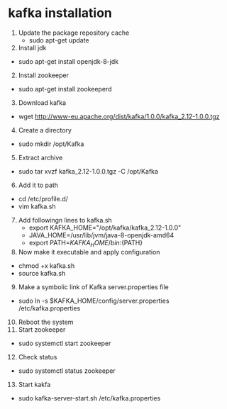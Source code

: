 # kafka installation
1) Update the package repository cache
   - sudo apt-get update
1) Install jdk
  - sudo apt-get install openjdk-8-jdk
2) Install zookeeper
  - sudo apt-get install zookeeperd 
3) Download kafka
  - wget http://www-eu.apache.org/dist/kafka/1.0.0/kafka_2.12-1.0.0.tgz
4) Create a directory 
  - sudo mkdir /opt/Kafka
5) Extract archive
  - sudo tar xvzf kafka_2.12-1.0.0.tgz -C /opt/Kafka
6) Add it to path
  - cd /etc/profile.d/
  - vim kafka.sh
7) Add followingn lines to kafka.sh 
   - export KAFKA_HOME="/opt/kafka/kafka_2.12-1.0.0"
   - JAVA_HOME=/usr/lib/jvm/java-8-openjdk-amd64
   - export PATH=${KAFKA_HOME}/bin:${PATH}
8) Now make it executable and apply configuration
  - chmod +x kafka.sh
  - source kafka.sh
9) Make a symbolic link of Kafka server.properties file  
  - sudo ln -s $KAFKA_HOME/config/server.properties /etc/kafka.properties
10) Reboot the system
11) Start zookeeper
   - sudo systemctl start zookeeper
12) Check status
   - sudo systemctl status zookeeper
13) Start kakfa
   - sudo kafka-server-start.sh /etc/kafka.properties